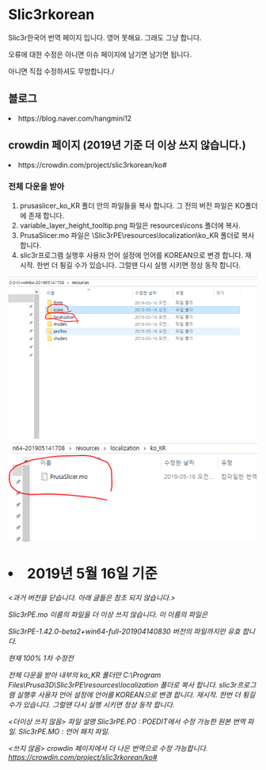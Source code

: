 # Slic3rkorean

<div>
<p>Slic3r한국어 번역 페이지 입니다.
영어 못해요. 그래도 그냥 합니다. </p>
 
 <p>오류에 대한 수정은 아니면 이슈 페이지에 남기면 남기면 됩니다.</p>
 <p>아니면 직접 수정하셔도 무방합니다./<p>
 <h2>블로그</h2>
 <li>https://blog.naver.com/hangmini12</li>

 <h2>crowdin 페이지 (2019년 기준 더 이상 쓰지 않습니다.)</h2>
 <li>https://crowdin.com/project/slic3rkorean/ko#</li>

</ul>
</div>
<h3>전체 다운을 받아</h3>

<ol><li>prusaslicer_ko_KR 폴더 안의 파일들을 복사 합니다. 그 전의 버전 파일은 KO폴더에 존재 합니다.</li>


<li>variable_layer_height_tooltip.png 파일은 resources\icons 폴더에 복사.</li>
<li>PrusaSlicer.mo 파일은 \Slic3rPE\resources\localization\ko_KR 폴더로 복사 합니다.</li>

<li>slic3r프로그램 실행후 사용자 언어 설정에 언어를 KOREAN으로 변경 합니다. 재시작.
한번 더 튕길 수가 있습니다. 그럴땐 다시 실행 시키면 정상 동작 합니다.</li></ol>

![](https://github.com/ulsanether/Slic3rkorean/blob/master/7.PNG)
![](https://github.com/ulsanether/Slic3rkorean/blob/master/8.PNG)





<h1><li>2019년 5월 16일 기준</li></h1>
<h6><과거 버전을 닫습니다. 아래 글들은 참조 되지 않습니다.>

Slic3rPE.mo 이름의 파일을 더 이상 쓰지 않습니다. 이 이름의 파일은

Slic3rPE-1.42.0-beta2+win64-full-201904140830 버전의 파일까지만 유효 합니다. 


현재 100%
1차 수정전

전체 다운을 받아
내부의 ko_KR 폴더만 C:\Program Files\Prusa3D\Slic3rPE\resources\localization 폴더로 복사 합니다.
slic3r프로그램 실행후 사용자 언어 설정에 언어를 KOREAN으로 변경 합니다. 재시작.
한번 더 튕길 수가 있습니다. 그럴땐 다시 실행 시키면 정상 동작 합니다. 

<더이상 쓰지 않음>
파일 설명
Slic3rPE.PO : POEDIT에서 수정 가능한 원본 번역 파일.
Slic3rPE.MO : 언어 패치 파일. 


<쓰지 않음>
crowdin 페이지에서 더 나은 번역으로 수정 가능합니다. 
https://crowdin.com/project/slic3rkorean/ko#</h6>

